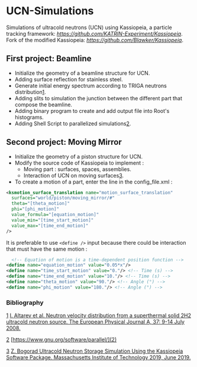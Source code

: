 # UCN-Simulations
Simulations of ultracold neutrons (UCN) using Kassiopeia, a particle tracking framework:
*https://github.com/KATRIN-Experiment/Kassiopeia*.
Fork of the modified Kassiopeia: *https://github.com/Blawker/Kassiopeia*.

## First project: Beamline
- Initialize the geometry of a beamline structure for UCN.
- Adding surface reflection for stainless steel.
- Generate initial energy spectrum according to TRIGA neutrons distribution[1](1).
- Adding slits to simulation the junction between the different part that compose the beamline.
- Adding binary program to create and add output file into Root's histograms.
- Adding Shell Script to parallelized simulations[2](2).

## Second project: Moving Mirror
- Initialize the geometry of a piston structure for UCN.
- Modify the source code of Kassiopeia to implement :
  - Moving part : surfaces, spaces, assemblies.
  - Interaction of UCN on moving surfaces[3](3).
- To create a motion of a part, enter the line in the config_file.xml :

```xml
<ksmotion_surface_translation name="motion_surface_translation"
  surfaces="world/piston/moving_mirror/#"
  theta="[theta_motion]"
  phi="[phi_motion]"
  value_formula="[equation_motion]"
  value_min="[time_start_motion]"
  value_max="[time_end_motion]"
/>
```

It is preferable to use `<define />` input because there could be interaction that must have the same motion :
```xml
  <!-- Equation of motion is a time-dependent position function -->
<define name="equation_motion" value="0.05*x"/>
<define name="time_start_motion" value="0."/> <!-- Time (s) -->
<define name="time_end_motion" value="10."/> <!-- Time (s) -->
<define name="theta_motion" value="90."/> <!-- Angle (°) -->
<define name="phi_motion" value="180."/> <!-- Angle (°) -->
```

### Bibliography
[1](1) [I. Altarev et al. Neutron velocity distribution from a superthermal solid 2H2 ultracold neutron source. The European Physical Journal A, 37: 9-14 July 2008.](1)

[2](2) [https://www.gnu.org/software/parallel/](2)

[3](3) [Z. Bogorad  Ultracold Neutron Storage Simulation Using the Kassiopeia Software Package. Massachusetts Institute of Technology 2019, June 2019.](3)
